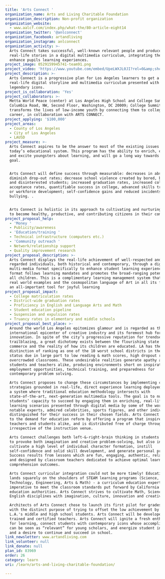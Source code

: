 ```yaml
---
title: 'Arts Connect '
organization_name: Arts and Living Charitable Foundation
organization_description: Non-profit organization
organization_website:
  - www.aalcf.com/index.php/what-the/80-article-eight14
organization_twitter: '@anlconnect'
organization_facebook: artandliving
organization_instagram: anlconnect
organization_activity: >-
  Arts Connect takes successful, well-known relevant people and produces their
  real-life stories in a digital multimedia curriculum, integrating the arts to
  enhance pupils learning experiences.
project_image: 0529159945741-team91.png
project_video: 'https://www.youtube.com/embed/UpeLWXJL0JI?rel=0&amp;showinfo=0'
project_description: >-
  Arts Connect is a progressive plan for Los Angeles learners to get a fresh
  real-life digital storyline and multimedia curriculum presented with LA’s
  legendary icons.
project_is_collaboration: 'Yes'
project_collaborators: >-
  Metta World Peace (center) at Los Angeles High School and College Summit. 1763
  Columbia Road, NW, Second Floor, Washington, DC 20009; College Summit
  transforms the lives of low-income youth by connecting them to college and
  career, in collaboration with ARTS CONNECT.
project_applying: '$100,000'
project_areas:
  - County of Los Angeles
  - City of Los Angeles
  - LAUSD
project_measure: >-
  Arts Connect aspires to be the answer to most of the existing issues facing
  today’s educational system. This program has the ability to enrich, enlighten
  and excite youngsters about learning, and will go a long way towards that
  goal. 


  Arts Connect will define success through measurable: decreases in absenteeism;
  diminish drop-out rates; decrease school violence created by bored, baffled,
  and disinterested students; increased graduation rates, increased college
  acceptance rates, quantifiable success in college, advanced skills training,
  or workforce development; self-confidence gains and reduced incidents of
  bullying. . 


  Arts Connect is holistic in its approach to cultivating and nurturing students
  to become healthy, productive, and contributing citizens in their community!
project_proposal_help:
  - 'Money '
  - Publicity/awareness
  - 'Education/training '
  - Technical infrastructure (computers etc.)
  - 'Community outreach '
  - Network/relationship support
  - Quality improvement research
project_proposal_description: >-
  Arts Connect displays the real-life achievement of well-respected and highly
  regarded individuals, both historical and contemporary, through a digital
  multi-media format specifically to enhance student learning experiences. The
  format follows learning mandates and promotes the broad-ranging potential in
  all children. This is a complimentary learning management system that offers
  real world examples and the cosmopolitan language of Art in all its forms as
  an all-important tool for joyful learning
project_proposal_impact:
  - College matriculation rates
  - District-wide graduation rates
  - Proficiency in English and Language Arts and Math
  - Student education pipeline
  - Suspension and expulsion rates
  - Truancy rates in elementary and middle schools
project_proposal_best_place: >-
  Around the world Los Angeles epitomizes glamour and is regarded as the
  international epicenter of creative industry and its foremost hub for
  innovation. In spite of the city’s progressive reputation for trendsetting and
  trailblazing, a great dichotomy exists between the flourishing state of its
  commerce and the reality of how its children are educated. LA has the dubious
  distinction of ranking as one of the 10 worst school districts in the USA – a
  status due in large part to low reading & math scores, high dropout rate, and
  overcrowded classrooms. These undesirable realities generate apathy among
  students and teachers alike, producing environments short on inspiration,
  employment opportunities, technical training, and preparedness for
  contemporary problem solving.

  Arts Connect proposes to change these circumstances by implementing creative
  strategies grounded in real-life, direct experience learning deployed through
  a system where traditional education methodology intersects with
  state-of-the-art, next-generation multimedia tools. The goal is to nurture
  students’ capacity to succeed by engaging them in enriching, real-life
  learning scenarios presented through digital media by some of the world’s most
  notable experts, admired celebrities, sports figures, and other individuals
  distinguished for their success in their chosen fields. Arts Connect responds
  to the demand for education reform by offering a program that inspires
  teachers and students alike, and is distributed free of charge throughout LA
  irrespective of the instruction venue.

  Arts Connect challenges both left-&-right-brain thinking in students in order
  to provoke both imagination and creative problem-solving, but also in order to
  cultivate a high level of individual character formation, instill
  self-confidence and solid skill development, and generate personal pride. 
  Success results from lessons which are fun, engaging, authentic, relatable,
  and designed by classroom teachers dedicated to achieve optimal learning and
  comprehension outcomes. 

  Arts Connect curricular integration could not be more timely! Education reform
  lands squarely on the shoulders of STEAM learning programs (Science,
  Technology, Engineering, Arts & Math) - a curriculum education experts say is
  imperative to meet the classroom standards put forward by California’s
  education authorities. Arts Connect strives to cultivate Math, Science, and
  English disciplines with imagination, culture, innovation and creativity.

  Architects of Arts Connect chose to launch its first pilot for grades 6-12,
  with the distinct purpose of trying to offset the low achievement by many of
  L.A.'s middle and high school students. Arts Connect will be developed by
  trained and certified teachers. Arts Connect will ignite a fresh enthusiasm
  for learning, connect students with contemporary icons whose accomplishments
  can be seen as “relevant” for young scholars, and energize student interest
  and a desire to continue and succeed in school.
link_newsletter: www.artandliving.com
link_volunteer: null
link_donate: null
plan_id: 83969
order: 26
category: learn
uri: /learn/arts-and-living-charitable-foundation/

---
```

